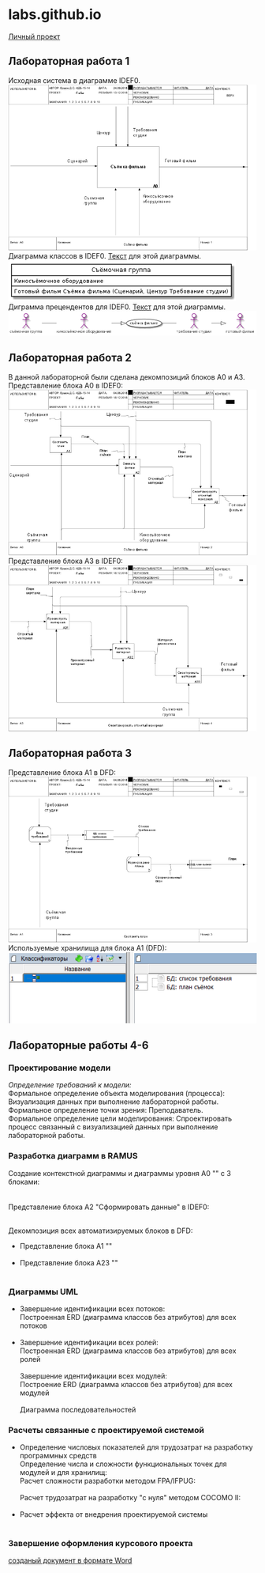 # labs.github.io
[ Личный проект ](http://127.0.0.1:50029/index.html?h=768&w=1024 "Личный проект")
## Лабораторная работа 1
Исходная система в диаграмме IDEF0.
![](https://github.com/UnderTakerIsMyName/labs.github.io/blob/master/01_A0.png)  
Диаграмма классов в IDEF0. [Текст](https://github.com/UnderTakerIsMyName/labs.github.io/blob/master/1.txt) для этой диаграммы.  
![](https://github.com/UnderTakerIsMyName/labs.github.io/blob/master/LP31IiD048RFtQSOUbBm8Mfz0M-UboJOq6rMTbCyY11RKL11n9itFNXErM1gc-qh_FCale9Z2XBPqtpxptwpC_2vTlbqOjJtQgFyECrEjDCJYepsdivKRwYZyR6pqom-iCOwEXgbUQ9w-yxPqoqP6eb8qBeuSLrqhhQlzF7CD_o0DG9Veq79zuHtBdYEZPooJzhJeSW8JwZHIEpYNqD0.png)  
Диграмма прецендентов для IDEF0. [Текст](https://github.com/UnderTakerIsMyName/labs.github.io/blob/master/2.txt) для этой диаграммы.  
![](https://github.com/UnderTakerIsMyName/labs.github.io/blob/master/dP71IiD048RFtQSOUj93eKyWJJq7SlEy9ciRccR3PeC75MeK11N4DudMGArDV8MPDtB2Maclikmky--t_ypiJd8hZIsMYSWNSPf98vSWGwiDN8d1L8QBcT556ftgXAMpUMoL67Z6w4kdJ1D66DGcKiP9MM6oH8cRdc6Hgr3cwj-Mvvt4Zecwi60rc7Wsjn35HeKsrgbm1GTZa3aCwP.png)  

## Лабораторная работа 2
В данной лабораторной были сделана декомпозиций блоков A0 и A3.
Представление блока A0 в IDEF0:
![](https://github.com/UnderTakerIsMyName/labs.github.io/blob/master/02_A0.png)  
Представление блока A3 в IDEF0:
![](https://github.com/UnderTakerIsMyName/labs.github.io/blob/master/04_A3.png)  

## Лабораторная работа 3
Представление блока A1 в DFD:  
![](https://github.com/UnderTakerIsMyName/labs.github.io/blob/master/03_A1.png)  
Используемые хранилища для блока A1 (DFD):  
![](https://github.com/UnderTakerIsMyName/labs.github.io/blob/master/бд.PNG)  

## Лабораторные работы 4-6
### Проектирование модели
*Определение требований к модели:*  
Формальное определение объекта моделирования (процесса): Визуализация данных при выполнение лабораторной работы.  
Формальное определение точки зрения: Преподаватель.  
Формальное определение цели моделирования: Спроектировать процесс связанный с визуализацией данных при выполнение лабораторной работы.  

### Разработка диаграмм в RAMUS
Создание контекстной диаграммы и диаграммы уровня A0 "" c 3 блоками:  
![]()  
![]()  
Представление блока A2 "Сформировать данные" в IDEF0:  
![]()  

Декомпозиция всех автоматизируемых блоков в DFD:  
* Представление блока A1 ""  
![]()  
* Представление блока A23 ""  
![]()  

### Диаграммы UML
* Завершение идентификации всех потоков:  
Построенная ERD (диаграмма классов без атрибутов) для всех потоков  
![]()  
* Завершение идентификации всех ролей:  
Построенная ERD (диаграмма классов без атрибутов) для всех ролей  
![]()  
Завершение идентификации всех модулей:  
Построение ERD (диаграмма классов без атрибутов) для всех модулей  
![]()  
Диаграмма последовательностей
![]()  

### Расчеты связанные с проектируемой системой
* Определение числовых показателей для трудозатрат на разработку программных средств  
Определение числа и сложности функциональных точек для модулей и для хранилищ:  
Расчет сложности разработки методом FPA/IFPUG:  
![]()  
Расчет трудозатрат на разработку "с нуля" методом COCOMO II:  
![]()  
* Расчет эффекта от внедрения проектируемой системы  
![]()  

### Завершение оформления курсового проекта
[созданый документ в формате Word]()
